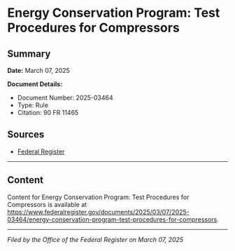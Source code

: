 # Energy Conservation Program: Test Procedures for Compressors

## Summary

**Date:** March 07, 2025

**Document Details:**
- Document Number: 2025-03464
- Type: Rule
- Citation: 90 FR 11465

## Sources
- [Federal Register](https://www.federalregister.gov/documents/2025/03/07/2025-03464/energy-conservation-program-test-procedures-for-compressors)

---

## Content

Content for Energy Conservation Program: Test Procedures for Compressors is available at https://www.federalregister.gov/documents/2025/03/07/2025-03464/energy-conservation-program-test-procedures-for-compressors.

---

*Filed by the Office of the Federal Register on March 07, 2025*
